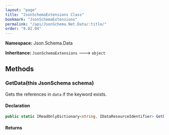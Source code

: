 ```yaml
---
layout: "page"
title: "JsonSchemaExtensions Class"
bookmark: "JsonSchemaExtensions"
permalink: "/api/JsonSchema.Net.Data/:title/"
order: "9.02.04"
---
```

**Namespace:** Json.Schema.Data

**Inheritance:**
`JsonSchemaExtensions`
 🡒 
`object`



## Methods

### GetData(this JsonSchema schema)

Gets the references in `data` if the keyword exists.

#### Declaration

```c#
public static IReadOnlyDictionary<string, IDataResourceIdentifier> GetData(this JsonSchema schema)
```


#### Returns




